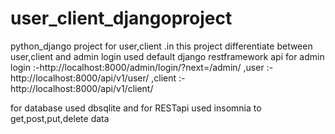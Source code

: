 # user_client_djangoproject
python_django project for user,client .in this project differentiate between user,client and admin login used default django restframework api for 
admin login :-http://localhost:8000/admin/login/?next=/admin/
,user :-http://localhost:8000/api/v1/user/
,client :-http://localhost:8000/api/v1/client/

for database used dbsqlite and
for RESTapi used insomnia to get,post,put,delete data 
